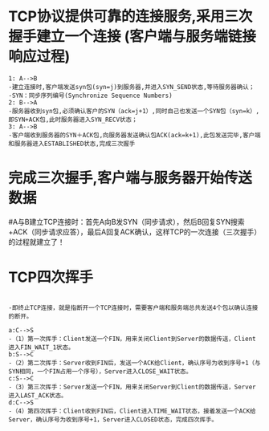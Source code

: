 # TCP协议提供可靠的连接服务,采用三次握手建立一个连接 (客户端与服务端链接响应过程)

```#
1: A-->B  
-建立连接时,客户端发送syn包(syn=j)到服务器,并进入SYN_SEND状态,等待服务器确认；
-SYN：同步序列编号(Synchronize Sequence Numbers)
2: B-->A
-服务器收到syn包,必须确认客户的SYN（ack=j+1）,同时自己也发送一个SYN包（syn=k）,即SYN+ACK包,此时服务器进入SYN_RECV状态；
3: A-->B
-客户端收到服务器的SYN＋ACK包,向服务器发送确认包ACK(ack=k+1),此包发送完毕,客户端和服务器进入ESTABLISHED状态,完成三次握手

```

# 完成三次握手,客户端与服务器开始传送数据

#A与B建立TCP连接时：首先A向B发SYN（同步请求），然后B回复SYN搜索+ACK（同步请求应答），最后A回复ACK确认，这样TCP的一次连接（三次握手）的过程就建立了！

# TCP四次挥手

``` #

-即终止TCP连接，就是指断开一个TCP连接时，需要客户端和服务端总共发送4个包以确认连接的断开。

a:C-->S
-（1）第一次挥手：Client发送一个FIN，用来关闭Client到Server的数据传送，Client进入FIN_WAIT_1状态。
b:S-->C
-（2）第二次挥手：Server收到FIN后，发送一个ACK给Client，确认序号为收到序号+1（与SYN相同，一个FIN占用一个序号），Server进入CLOSE_WAIT状态。
c:S-->C
-（3）第三次挥手：Server发送一个FIN，用来关闭Server到Client的数据传送，Server进入LAST_ACK状态。
d:C-->S
-（4）第四次挥手：Client收到FIN后，Client进入TIME_WAIT状态，接着发送一个ACK给Server，确认序号为收到序号+1，Server进入CLOSED状态，完成四次挥手。

```
